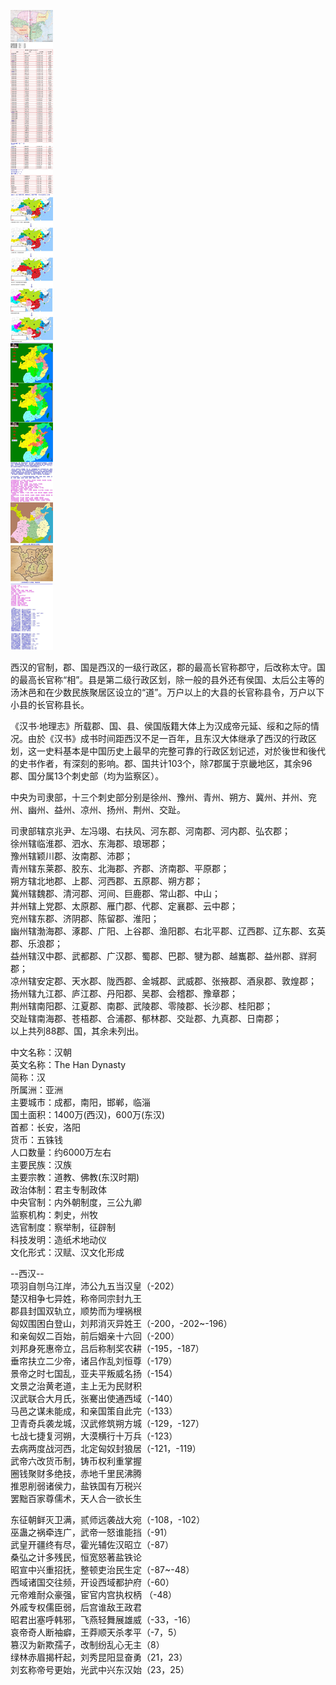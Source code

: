![](./1.jpg)

西汉的官制，郡、国是西汉的一级行政区，郡的最高长官称郡守，后改称太守。国的最高长官称“相”。县是第二级行政区划，除一般的县外还有侯国、太后公主等的汤沐邑和在少数民族聚居区设立的“道”。万户以上的大县的长官称县令，万户以下小县的长官称县长。  
  
  
《汉书·地理志》所载郡、国、县、侯国版籍大体上为汉成帝元延、绥和之际的情况。由於《汉书》成书时间距西汉不足一百年，且东汉大体继承了西汉的行政区划，这一史料基本是中国历史上最早的完整可靠的行政区划记述，对於後世和後代的史书作者，有深刻的影响。郡、国共计103个，除7郡属于京畿地区，其余96郡、国分属13个刺史部（均为监察区）。  
  
  
中央为司隶部，十三个刺史部分别是徐州、豫州、青州、朔方、冀州、并州、兖州、幽州、益州、凉州、扬州、荆州、交趾。  
  
  
司隶部辖京兆尹、左冯翊、右扶风、河东郡、河南郡、河内郡、弘农郡；  
徐州辖临淮郡、泗水、东海郡、琅琊郡；  
豫州辖颖川郡、汝南郡、沛郡；  
青州辖东莱郡、胶东、北海郡、齐郡、济南郡、平原郡；  
朔方辖北地郡、上郡、河西郡、五原郡、朔方郡；  
冀州辖魏郡、清河郡、河间、巨鹿郡、常山郡、中山；  
并州辖上党郡、太原郡、雁门郡、代郡、定襄郡、云中郡；  
兖州辖东郡、济阴郡、陈留郡、淮阳；  
幽州辖渤海郡、涿郡、广阳、上谷郡、渔阳郡、右北平郡、辽西郡、辽东郡、玄英郡、乐浪郡；  
益州辖汉中郡、武都郡、广汉郡、蜀郡、巴郡、犍为郡、越巂郡、益州郡、牂牁郡；  
凉州辖安定郡、天水郡、陇西郡、金城郡、武威郡、张掖郡、酒泉郡、敦煌郡；  
扬州辖九江郡、庐江郡、丹阳郡、吴郡、会稽郡、豫章郡；  
荆州辖南阳郡、江夏郡、南郡、武陵郡、零陵郡、长沙郡、桂阳郡；  
交趾辖南海郡、苍梧郡、合浦郡、郁林郡、交趾郡、九真郡、日南郡；  
以上共列88郡、国，其余未列出。  
  
  
中文名称：汉朝  
英文名称：The Han Dynasty  
简称：汉  
所属洲：亚洲  
主要城市：成都，南阳，邯郸，临淄  
国土面积：1400万(西汉)，600万(东汉)  
首都：长安，洛阳  
货币：五铢钱  
人口数量：约6000万左右  
主要民族：汉族  
主要宗教：道教、佛教(东汉时期)  
政治体制：君主专制政体  
中央官制：内外朝制度，三公九卿  
监察机构：刺史，州牧  
选官制度：察举制，征辟制  
科技发明：造纸术地动仪  
文化形式：汉赋、汉文化形成  
  
  
--西汉--  
项羽自刎乌江岸，沛公九五当汉皇（-202）  
楚汉相争七异姓，称帝同宗封九王  
郡县封国双轨立，顺势而为埋祸根  
匈奴围困白登山，刘邦消灭异姓王（-200，-202~-196）  
和亲匈奴二百始，前后姻亲十六回（-200）  
刘邦身死惠帝立，吕后称制奖农耕（-195，-187）  
垂帘扶立二少帝，诸吕作乱刘恒尊（-179）  
景帝之时七国乱，亚夫平叛威名扬（-154）  
文景之治黄老道，主上无为民财积  
汉武联合大月氏，张騫出使通西域（-140）  
马邑之谋未能成，和亲国策自此完（-133）  
卫青奇兵袭龙城，汉武修筑朔方城（-129，-127）  
七战七捷复河朔，大漠横行十万兵（-123）  
去病两度战河西，北定匈奴封狼居（-121，-119）  
武帝六改货币制，铸币权利重掌握  
圈钱聚财多绝技，赤地千里民沸腾  
推恩削弱诸侯力，盐铁国有万税兴  
罢黜百家尊儒术，天人合一欲长生  
  
  
东征朝鲜灭卫满，贰师远袭战大宛（-108，-102）  
巫蛊之祸牵连广，武帝一怒谁能挡（-91）  
武皇开疆终有尽，霍光辅佐汉昭立（-87）  
桑弘之计多残民，恒宽怒著盐铁论  
昭宣中兴重招抚，整顿吏治民生定（-87~-48）  
西域诸国交往频，开设西域都护府（-60）  
元帝难耐众豪强，宦官内宫执权柄 （-48）  
外戚专权儒臣弱，后宫谁敌王政君  
昭君出塞呼韩邪，飞燕轻舞展雄威（-33，-16）  
哀帝奇人断袖癖，王莽顺天杀孝平（-7，5）  
篡汉为新欺孺子，改制纷乱心无主（8）  
绿林赤眉揭杆起，刘秀昆阳显奋勇（21，23）  
刘玄称帝号更始，光武中兴东汉始（23，25）